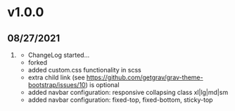# v1.0.0
## 08/27/2021

1. [](#new)
    * ChangeLog started...
    * forked
    * added custom.css functionality in scss
    * extra child link (see https://github.com/getgrav/grav-theme-bootstrap/issues/10) is optional
    * added navbar configuration: responsive collapsing class xl|lg|md|sm
    * added navbar configuration: fixed-top, fixed-bottom, sticky-top
